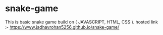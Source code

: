 # snake-game
This is basic snake game build on ( JAVASCRIPT, HTML, CSS ).
hosted link :- https://www.jadhavrohan5256.github.io/snake-game/
